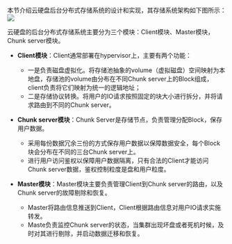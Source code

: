 本节介绍云硬盘后台分布式存储系统的设计和实现，其存储系统架构如下图所示：
![](http://imgcache.tce.fsphere.cn/image/mccdn.qcloud.com/static/img/5bf39a359912506f94ab5e205422eb42/image.png)

云硬盘的后台分布式存储系统主要分为三个模块：Client模块、Master模块，Chunk server模块。
- **Client模块**：Client通常部署在hypervisor上，主要有两个功能：
	- 一是负责磁盘虚拟化。将存储池抽象的volume（虚拟磁盘）空间映射为本地盘，存储池的volume由分布在不同Chunk server上的Block组成，client负责将它们映射为统一的逻辑地址；
	- 二是存储协议转换。将用户的IO请求按照固定的块大小进行拆分，并将请求路由到不同的Chunk server。

- **Chunk server模块**：Chunk Server是存储节点，负责管理分配Block，保存用户数据。
	- 采用每份数据冗余三份的方式保存用户数据以保障数据安全，每个Block块会分布在不同的三台Chunk server上。
	- 进行用户访问鉴权以保障用户数据隔离，只有合法的Client才能访问Chunk server数据，鉴权控制粒度是盘和用户粒度。

- **Master模块**：Master模块主要负责管理Client到Chunk server的路由，以及Chunk server的故障剔除和恢复。
	- Master将路由信息推送到Client，Client根据路由信息对用户IO请求实施转发。
	- Maste负责监控Chunk server的状态，当集群出现坏盘或者死机时候，及时对其进行剔除，并启动数据迁移和恢复。